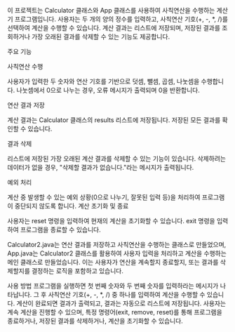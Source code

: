 이 프로젝트는 Calculator 클래스와 App 클래스를 사용하여 사칙연산을 수행하는 계산기 프로그램입니다. 
사용자는 두 개의 양의 정수를 입력하고, 사칙연산 기호(+, -, *, /)를 선택하여 계산을 수행할 수 있습니다. 계산 결과는 리스트에 저장되며, 저장된 결과를 조회하거나 가장 오래된 결과를 삭제할 수 있는 기능도 제공합니다.

주요 기능

사칙연산 수행

사용자가 입력한 두 숫자와 연산 기호를 기반으로 덧셈, 뺄셈, 곱셈, 나눗셈을 수행합니다.
나눗셈에서 0으로 나누는 경우, 오류 메시지가 출력되며 0을 반환합니다.

연산 결과 저장

계산 결과는 Calculator 클래스의 results 리스트에 저장됩니다.
저장된 모든 결과를 확인할 수 있습니다.

결과 삭제

리스트에 저장된 가장 오래된 계산 결과를 삭제할 수 있는 기능이 있습니다.
삭제하려는 데이터가 없을 경우, "삭제할 결과가 없습니다."라는 메시지가 출력됩니다.

예외 처리

계산 중 발생할 수 있는 예외 상황(0으로 나누기, 잘못된 입력 등)을 처리하여 프로그램이 중단되지 않도록 합니다.
계산 초기화 및 종료

사용자는 reset 명령을 입력하여 현재의 계산을 초기화할 수 있습니다.
exit 명령을 입력하여 프로그램을 종료할 수 있습니다.

Calculator2.java는 연산 결과를 저장하고 사칙연산을 수행하는 클래스로 만들었으며, App.java는 Calculator2 클래스를 활용하여 사용자 입력을 처리하고 계산을 수행하는 메인 클래스로 만들었습니다. 이는 사용자가 연산을 계속할지 종료할지, 또는 결과를 삭제할지를 결정하는 로직을 포함하고 있습니다.

사용 방법
프로그램을 실행하면 첫 번째 숫자와 두 번째 숫자를 입력하라는 메시지가 나타납니다.
그 후 사칙연산 기호(+, -, *, /) 중 하나를 입력하여 계산을 수행할 수 있습니다.
계산이 완료되면 결과가 출력되고, 결과는 자동으로 리스트에 저장됩니다.
사용자는 계속 계산을 진행할 수 있으며, 특정 명령어(exit, remove, reset)를 통해 프로그램을 종료하거나, 저장된 결과를 삭제하거나, 계산을 초기화할 수 있습니다.
